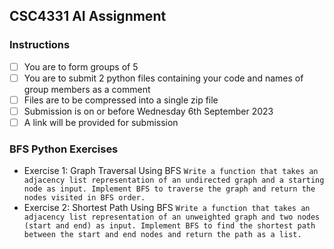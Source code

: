 ## CSC4331 AI Assignment

### Instructions

- [ ] You are to form groups of 5
- [ ] You are to submit 2 python files containing your code and names of group members as a comment
- [ ] Files are to be compressed into a single zip file
- [ ] Submission is on or before Wednesday 6th September 2023
- [ ] A link will be provided for submission

### BFS Python Exercises

- Exercise 1: Graph Traversal Using BFS
  `Write a function that takes an adjacency list representation of an undirected graph and a starting node as input. Implement BFS to traverse the graph and return the nodes visited in BFS order.`
- Exercise 2: Shortest Path Using BFS
  `Write a function that takes an adjacency list representation of an unweighted graph and two nodes (start and end) as input. Implement BFS to find the shortest path between the start and end nodes and return the path as a list.`
